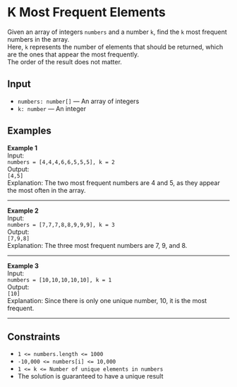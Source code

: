# K Most Frequent Elements

Given an array of integers `numbers` and a number `k`, find the `k` most frequent numbers in the array.  
Here, `k` represents the number of elements that should be returned, which are the ones that appear the most frequently.  
The order of the result does not matter.

## Input
- `numbers: number[]` — An array of integers  
- `k: number` — An integer

## Examples

**Example 1**  
Input:  
`numbers = [4,4,4,6,6,5,5,5], k = 2`  
Output:  
`[4,5]`  
Explanation: The two most frequent numbers are 4 and 5, as they appear the most often in the array.

---

**Example 2**  
Input:  
`numbers = [7,7,7,8,8,9,9,9], k = 3`  
Output:  
`[7,9,8]`  
Explanation: The three most frequent numbers are 7, 9, and 8.

---

**Example 3**  
Input:  
`numbers = [10,10,10,10,10], k = 1`  
Output:  
`[10]`  
Explanation: Since there is only one unique number, 10, it is the most frequent.

---

## Constraints
- `1 <= numbers.length <= 1000`  
- `-10,000 <= numbers[i] <= 10,000`  
- `1 <= k <= Number of unique elements in numbers`  
- The solution is guaranteed to have a unique result
